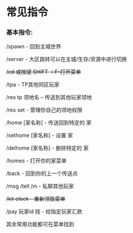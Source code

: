# 常见指令



### 基本指令:

/spawn - 回到主城世界

/server - 大区跳转可以在主城/生存/资源中进行切换

~~/cd 或按键 SHIFT ＋F-打开菜单~~

/tpa - TP其他同区玩家

/res tp 领地名 – 传送到其他玩家领地

/res set - 管理你自己的领地权限

/home [家名称] - 传送回到特定的 家

/sethome [家名称] - 设置 家

/delhome [家名称] - 删除特定的 家

/homes - 打开你的家菜单

/back - 回到你的上一个传送点

/msg /tell /m - 私聊其他玩家

~~/kit clock - 重新领取菜单~~

/pay 玩家id 钱 - 给指定玩家汇款

其余常用功能都可在菜单找到